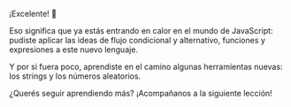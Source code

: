 ¡Excelente! :clap:

Eso significa que ya estás entrando en calor en el mundo de JavaScript: pudiste aplicar las ideas de flujo condicional y alternativo, funciones y expresiones a este nuevo lenguaje.

Y por si fuera poco, aprendiste en el camino algunas herramientas nuevas: los strings y los números aleatorios.

¿Querés seguir aprendiendo más? ¡Acompañanos a la siguiente lección!